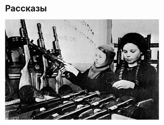 # Рассказы
![Не удалось загрузить изображение](/content/introduction/img.jpg "Заголовок изображения")